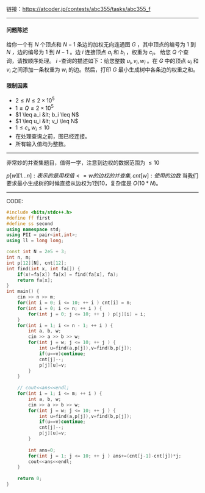 链接：https://atcoder.jp/contests/abc355/tasks/abc355_f

---

#### 问题陈述
给你一个有 $N$ 个顶点和 $N-1$ 条边的加权无向连通图 $G$ ，其中顶点的编号为 $1$ 到 $N$ ，边的编号为 $1$ 到 $N-1$ 。边 $i$ 连接顶点 $a_i$ 和 $b_i$ ，权重为 $c_i$。
给您 $Q$ 个查询，请按顺序处理。 $i$ \-查询的描述如下：给您整数 $u_i, v_i, w_i$ 。在 $G$ 中的顶点 $u_i$ 和 $v_i$ 之间添加一条权重为 $w_i$ 的边。然后，打印 $G$ 最小生成树中各条边的权重之和。

#### 限制因素

- $2 \leq N \leq 2 \times 10^5$
- $1 \leq Q \leq 2 \times 10^5$
- $1 \leq a_i &lt; b_i \leq N$
- $1 \leq u_i &lt; v_i \leq N$
- $1 \leq c_i, w_i \leq 10$
- 在处理查询之前，图已经连接。
- 所有输入值均为整数。

----

非常妙的并查集题目，值得一学，注意到边权的数据范围为 $\le 10$

$p[w][1...n]: 表示的是用权值<=w的边权的并查集, cnt[w]: 使用的边数$ 当我们要求最小生成树的时候直接从边权为1到10，复杂度是 $O(10*N)$。

---

CODE:
```cpp
#include <bits/stdc++.h> 
#define ff first 
#define ss second 
using namespace std; 
using PII = pair<int,int>;
using ll = long long; 

const int N = 2e5 + 3; 
int n, m; 
int p[12][N], cnt[12]; 
int find(int x, int fa[]) {
    if(x!=fa[x]) fa[x] = find(fa[x], fa);
    return fa[x]; 
}
int main() {
    cin >> n >> m;     
    for(int i = 0; i <= 10; ++ i ) cnt[i] = n; 
    for(int i = 0; i <= n; ++ i ) {
        for(int j = 0; j <= 10; ++ j ) p[j][i] = i; 
    }
    for(int i = 1; i <= n - 1; ++ i ) {
        int a, b, w;
        cin >> a >> b >> w; 
        for(int j = w; j <= 10; ++ j ) {
            int u=find(a,p[j]),v=find(b,p[j]);
            if(u==v)continue;
            cnt[j]--;
            p[j][u]=v;
        }
    }
    
    // cout<<ans<<endl;
    for(int i = 1; i <= m; ++ i ) {
        int a, b, w; 
        cin >> a >> b >> w; 
        for(int j = w; j <= 10; ++ j ) {
            int u=find(a,p[j]),v=find(b,p[j]);
            if(u==v)continue;
            cnt[j]--;
            p[j][u]=v;
        }
        
        int ans=0;
        for(int j = 1; j <= 10; ++ j ) ans+=(cnt[j-1]-cnt[j])*j;
        cout<<ans<<endl;
    }
    
    return 0; 
}
```